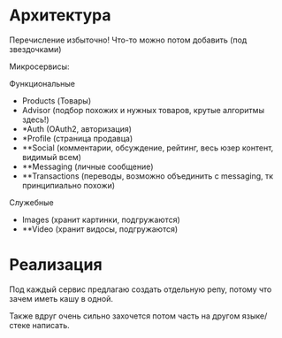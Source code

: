 # Архитектура

Перечисление избыточно! Что-то можно потом добавить (под звездочками)

Микросервисы:

Функциональные
- Products (Товары)
- Advisor (подбор похожих и нужных товаров, крутые алгоритмы здесь!)
- *Auth (OAuth2, авторизация)
- *Profile (страница продавца)
- **Social (комментарии, обсуждение, рейтинг, весь юзер контент, видимый всем)
- **Messaging (личные сообщение)
- **Transactions (переводы, возможно объединить с messaging, тк принципиально похожи)

Служебные
- Images (хранит картинки, подгружаются)
- **Video (хранит видосы, подгружаются)

# Реализация

Под каждый сервис предлагаю создать отдельную репу, потому что зачем иметь кашу в одной. 

Также вдруг очень сильно захочется потом часть на другом языке/стеке написать.
